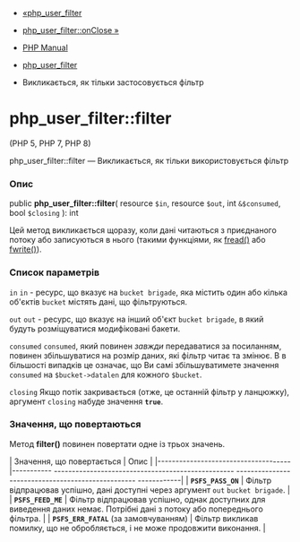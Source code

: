- [«php_user_filter](class.php-user-filter.md)
- [php_user_filter::onClose »](php-user-filter.onclose.md)

- [PHP Manual](index.md)
- [php_user_filter](class.php-user-filter.md)
- Викликається, як тільки застосовується фільтр

# php_user_filter::filter

(PHP 5, PHP 7, PHP 8)

php_user_filter::filter — Викликається, як тільки використовується фільтр

### Опис

public **php_user_filter::filter**(
resource `$in`,
resource `$out`,
int `&$consumed`,
bool `$closing`
): int

Цей метод викликається щоразу, коли дані читаються з
приєднаного потоку або записуються в нього (такими функціями, як
[fread()](function.fread.md) або [fwrite()](function.fwrite.md)).

### Список параметрів

`in`
`in` - ресурс, що вказує на `bucket brigade`, яка містить один
або кілька об'єктів `bucket` містять дані, що фільтруються.

`out`
`out` - ресурс, що вказує на інший об'єкт `bucket brigade`, в який
будуть розміщуватися модифіковані бакети.

`consumed`
`consumed`, який повинен *завжди* передаватися за посиланням, повинен
збільшуватися на розмір даних, які фільтр читає та змінює. В
в більшості випадків це означає, що Ви самі збільшуватимете значення
`consumed` на `$bucket->datalen` для кожного `$bucket`.

`closing`
Якщо потік закривається (отже, це останній фільтр у ланцюжку),
аргумент `closing` набуде значення **`true`**.

### Значення, що повертаються

Метод **filter()** повинен повертати одне із трьох значень.

| Значення, що повертається | Опис |
|-------------------------------------|----------- -------------------------------------------------- -------------------------------------------------- ------------|
| **`PSFS_PASS_ON`** | Фільтр відпрацював успішно, дані доступні через аргумент `out` `bucket brigade`. |
| **`PSFS_FEED_ME`** | Фільтр відпрацював успішно, однак доступних для виведення даних немає. Потрібні дані з потоку або попереднього фільтра. |
| **`PSFS_ERR_FATAL`** (за замовчуванням) | Фільтр викликав помилку, що не обробляється, і не може продовжити виконання. |
